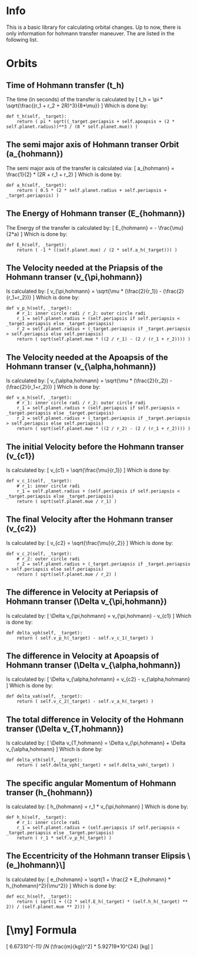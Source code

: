 
# Info

This is a basic library for calculating orbital changes. Up to now,
there is only information for hohmann transfer maneuver. The are
listed in the following list.

# Orbits

## Time of Hohmann transfer \(t_h\)

The time (in seconds) of the transfer is calculated by 
\[
   t_h = \pi * \sqrt{\frac{(r_1 + r_2 + 2R)^3}{8*\mu}}
   \]
Which is done by:

    def t_h(self, _target):
        return ( pi * sqrt((_target.periapsis + self.apoapsis + (2 * self.planet.radius))**3 / (8 * self.planet.mue)) )

## The semi major axis of Hohmann transer Orbit \(a_{hohmann}\)

The semi major axis of the transfer is calculated via:
\[
   a_{hohmann} = \frac{1}{2} * (2R + r_1 + r_2)
   \]
Which is done by:

    def a_h(self, _target):
        return ( 0.5 * (2 * self.planet.radius + self.periapsis + _target.periapsis) )

## The Energy of Hohmann transer \(E_{hohmann}\)

The Energy of the transfer is calculated by:
\[
   E_{hohmann} = - \frac{\mu}{2*a}
   \]
Which is done by:

    def E_h(self, _target):
        return ( -1 * ((self.planet.mue) / (2 * self.a_h(_target))) )

## The Velocity needed at the Priapsis of the Hohmann transer \(v_{\pi,hohmann}\)

Is calculated by:
\[
   v_{\pi,hohmann} = \sqrt{\mu * (\frac{2}{r_1}) - (\frac{2}{r_1+r_2})}
   \]
Which is done by:

    def v_p_h(self, _target):
        # r_1: inner circle radi / r_2: outer circle radi
        r_1 = self.planet.radius + (self.periapsis if self.periapsis < _target.periapsis else _target.periapsis)
        r_2 = self.planet.radius + (_target.periapsis if _target.periapsis > self.periapsis else self.periapsis)
        return ( sqrt(self.planet.mue * ((2 / r_1) - (2 / (r_1 + r_2)))) )

## The Velocity needed at the Apoapsis of the Hohmann transer \(v_{\alpha,hohmann}\)

Is calculated by:
\[
   v_{\alpha,hohmann} = \sqrt{\mu * (\frac{2}{r_2}) - (\frac{2}{r_1+r_2})}
   \]
Which is done by:

    def v_a_h(self, _target):
        # r_1: inner circle radi / r_2: outer circle radi
        r_1 = self.planet.radius + (self.periapsis if self.periapsis < _target.periapsis else _target.periapsis)
        r_2 = self.planet.radius + (_target.periapsis if _target.periapsis > self.periapsis else self.periapsis)
        return ( sqrt(self.planet.mue * ((2 / r_2) - (2 / (r_1 + r_2)))) )

## The initial Velocity before the Hohmann transer \(v_{c1}\)

Is calculated by:
\[
   v_{c1} = \sqrt{\frac{\mu}{r_1}}
   \]
Which is done by:

    def v_c_1(self, _target):
        # r_1: inner circle radi
        r_1 = self.planet.radius + (self.periapsis if self.periapsis < _target.periapsis else _target.periapsis)
        return ( sqrt(self.planet.mue / r_1) )

## The final Velocity after the Hohmann transer \(v_{c2}\)

Is calculated by:
\[
   v_{c2} = \sqrt{\frac{\mu}{r_2}}
   \]
Which is done by:

    def v_c_2(self, _target):
        # r_2: outer circle radi
        r_2 = self.planet.radius + (_target.periapsis if _target.periapsis > self.periapsis else self.periapsis)
        return ( sqrt(self.planet.mue / r_2) )

## The difference in Velocity at Periapsis of Hohmann transer \(\Delta v_{\pi,hohmann}\)

Is calculated by:
\[
   \Delta v_{\pi,hohmann} = v_{\pi,hohmann} - v_{c1}
   \]
Which is done by:

    def delta_vph(self, _target):
        return ( self.v_p_h(_target) - self.v_c_1(_target) )

## The difference in Velocity at Apoapsis of Hohmann transer \(\Delta v_{\alpha,hohmann}\)

Is calculated by:
\[
   \Delta v_{\alpha,hohmann} = v_{c2} - v_{\alpha,hohmann}
   \]
Which is done by:

    def delta_vah(self, _target):
        return ( self.v_c_2(_target) - self.v_a_h(_target) )

## The total difference in Velocity of the Hohmann transer \(\Delta v_{T,hohmann}\)

Is calculated by:
\[
   \Delta v_{T,hohmann} = \Delta v_{\pi,hohmann} + \Delta v_{\alpha,hohmann}
   \]
Which is done by:

    def delta_vth(self, _target):
        return ( self.delta_vph(_target) + self.delta_vah(_target) )

## The specific angular Momentum of Hohmann transer \(h_{hohmann}\)

Is calculated by:
\[
   h_{hohmann} = r_1 * v_{\pi,hohmann}
   \]
Which is done by:

    def h_h(self, _target):
        # r_1: inner circle radi
        r_1 = self.planet.radius + (self.periapsis if self.periapsis < _target.periapsis else _target.periapsis)
        return ( r_1 * self.v_p_h(_target) )

## The Eccentricity of the Hohmann transer Elipsis \\(e\_)hohmann}\\]

Is calculated by:
\[
   e_{hohmann} = \sqrt{1 + \frac{2 * E_{hohmann} * h_{hohmann}^2}{\mu^2}}
   \]
Which is done by:

    def ecc_h(self, _target):
        return ( sqrt(1 + ((2 * self.E_h(_target) * (self.h_h(_target) ** 2)) / (self.planet.mue ** 2))) )

# \[\my\] Formula

\[
  6.673*10^{-11} [N* (\frac{m}{kg})^2] * 5.92719*10^{24} [kg]
  \]
